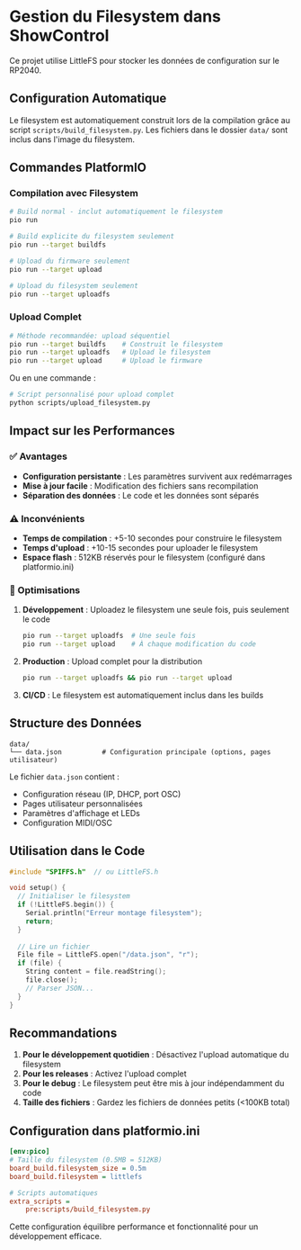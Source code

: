 # Gestion du Filesystem dans ShowControl

Ce projet utilise LittleFS pour stocker les données de configuration sur le RP2040.

## Configuration Automatique

Le filesystem est automatiquement construit lors de la compilation grâce au script `scripts/build_filesystem.py`. Les fichiers dans le dossier `data/` sont inclus dans l'image du filesystem.

## Commandes PlatformIO

### Compilation avec Filesystem

```bash
# Build normal - inclut automatiquement le filesystem
pio run

# Build explicite du filesystem seulement
pio run --target buildfs

# Upload du firmware seulement
pio run --target upload

# Upload du filesystem seulement
pio run --target uploadfs
```

### Upload Complet

```bash
# Méthode recommandée: upload séquentiel
pio run --target buildfs    # Construit le filesystem
pio run --target uploadfs   # Upload le filesystem
pio run --target upload     # Upload le firmware
```

Ou en une commande :
```bash
# Script personnalisé pour upload complet
python scripts/upload_filesystem.py
```

## Impact sur les Performances

### ✅ Avantages
- **Configuration persistante** : Les paramètres survivent aux redémarrages
- **Mise à jour facile** : Modification des fichiers sans recompilation
- **Séparation des données** : Le code et les données sont séparés

### ⚠️ Inconvénients
- **Temps de compilation** : +5-10 secondes pour construire le filesystem
- **Temps d'upload** : +10-15 secondes pour uploader le filesystem
- **Espace flash** : 512KB réservés pour le filesystem (configuré dans platformio.ini)

### 🚀 Optimisations

1. **Développement** : Uploadez le filesystem une seule fois, puis seulement le code
   ```bash
   pio run --target uploadfs  # Une seule fois
   pio run --target upload    # À chaque modification du code
   ```

2. **Production** : Upload complet pour la distribution
   ```bash
   pio run --target uploadfs && pio run --target upload
   ```

3. **CI/CD** : Le filesystem est automatiquement inclus dans les builds

## Structure des Données

```
data/
└── data.json          # Configuration principale (options, pages utilisateur)
```

Le fichier `data.json` contient :
- Configuration réseau (IP, DHCP, port OSC)
- Pages utilisateur personnalisées
- Paramètres d'affichage et LEDs
- Configuration MIDI/OSC

## Utilisation dans le Code

```cpp
#include "SPIFFS.h"  // ou LittleFS.h

void setup() {
  // Initialiser le filesystem
  if (!LittleFS.begin()) {
    Serial.println("Erreur montage filesystem");
    return;
  }
  
  // Lire un fichier
  File file = LittleFS.open("/data.json", "r");
  if (file) {
    String content = file.readString();
    file.close();
    // Parser JSON...
  }
}
```

## Recommandations

1. **Pour le développement quotidien** : Désactivez l'upload automatique du filesystem
2. **Pour les releases** : Activez l'upload complet
3. **Pour le debug** : Le filesystem peut être mis à jour indépendamment du code
4. **Taille des fichiers** : Gardez les fichiers de données petits (<100KB total)

## Configuration dans platformio.ini

```ini
[env:pico]
# Taille du filesystem (0.5MB = 512KB)
board_build.filesystem_size = 0.5m
board_build.filesystem = littlefs

# Scripts automatiques
extra_scripts = 
    pre:scripts/build_filesystem.py
```

Cette configuration équilibre performance et fonctionnalité pour un développement efficace.
